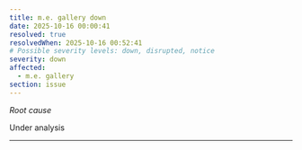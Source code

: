 ```yaml
---
title: m.e. gallery down
date: 2025-10-16 00:00:41
resolved: true
resolvedWhen: 2025-10-16 00:52:41
# Possible severity levels: down, disrupted, notice
severity: down
affected:
  - m.e. gallery
section: issue
---
```


*Root cause*

Under analysis

---


